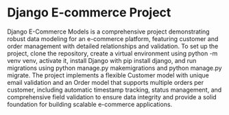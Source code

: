 # Django E-commerce Project

Django E-Commerce Models is a comprehensive project demonstrating robust data modeling for an e-commerce platform, featuring customer and order management with detailed relationships and validation. To set up the project, clone the repository, create a virtual environment using python -m venv venv, activate it, install Django with pip install django, and run migrations using python manage.py makemigrations and python manage.py migrate. The project implements a flexible Customer model with unique email validation and an Order model that supports multiple orders per customer, including automatic timestamp tracking, status management, and comprehensive field validation to ensure data integrity and provide a solid foundation for building scalable e-commerce applications.